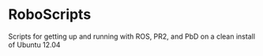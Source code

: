 RoboScripts
===========

Scripts for getting up and running with ROS, PR2, and PbD on a clean install of Ubuntu 12.04
